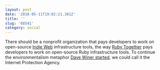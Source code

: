 ```yaml
---
layout: post
date: '2018-05-11T19:02:21.381Z'
title: ''
slug: '68541'
category: social
---
```

There should be a nonprofit organization that pays developers to work on open-source [Indie Web](https://indieweb.org/) infrastructure tools, the way [Ruby Together](https://rubytogether.org/) pays developers to work on open-source Ruby infrastructure tools. To continue the environmentalism metaphor [Dave Winer started](http://scripting.com/2018/05/10/133513.html), we could call it the Internet Protection Agency.
